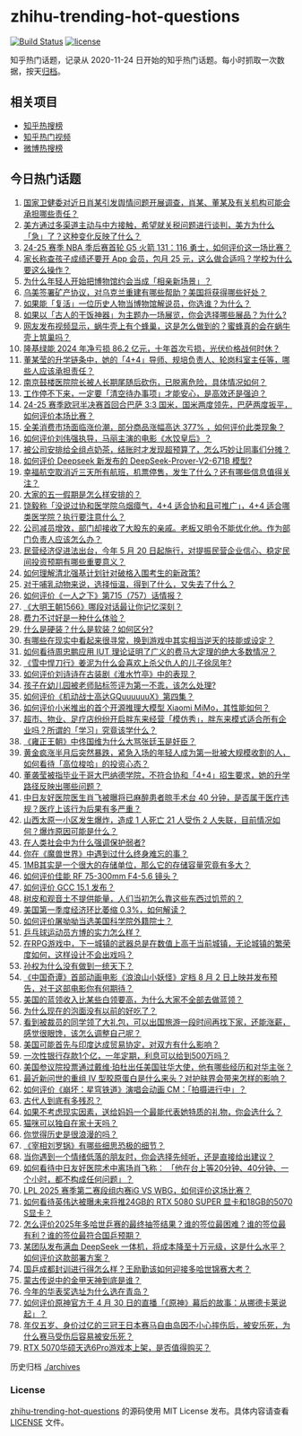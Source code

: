 # zhihu-trending-hot-questions

[![Build Status](https://github.com/justjavac/zhihu-trending-hot-questions/workflows/ci/badge.svg?branch=master)](https://github.com/justjavac/zhihu-trending-hot-questions/actions)
[![license](https://img.shields.io/github/license/justjavac/zhihu-trending-hot-questions)](https://github.com/justjavac/zhihu-trending-hot-questions/blob/master/LICENSE)

知乎热门话题，记录从 2020-11-24
日开始的知乎热门话题。每小时抓取一次数据，按天[归档](./archives)。

## 相关项目

- [知乎热搜榜](https://github.com/justjavac/zhihu-trending-top-search)
- [知乎热门视频](https://github.com/justjavac/zhihu-trending-hot-video)
- [微博热搜榜](https://github.com/justjavac/weibo-trending-hot-search)

## 今日热门话题

<!-- BEGIN -->
<!-- 最后更新时间 Thu May 01 2025 13:15:38 GMT+0800 (China Standard Time) -->

1. [国家卫健委对近日肖某引发舆情问题开展调查，肖某、董某及有关机构可能会承担哪些责任？](https://www.zhihu.com/question/1901192719428182800)
1. [美方通过多渠道主动与中方接触，希望就关税问题进行谈判，美方为什么「急」了？这种变化反映了什么？](https://www.zhihu.com/question/1901080867876615400)
1. [24-25 赛季 NBA 季后赛首轮 G5 火箭 131：116 勇士，如何评价这一场比赛？](https://www.zhihu.com/question/1901190594354739000)
1. [家长称查孩子成绩还要开 App 会员，包月 25 元，这么做合适吗？学校为什么要这么操作？](https://www.zhihu.com/question/1900676899379835400)
1. [为什么年轻人开始把博物馆约会当成「相亲新场景」？](https://www.zhihu.com/question/1898799106719224000)
1. [乌美签署矿产协议，对乌克兰重建有哪些帮助？美国将获得哪些好处？](https://www.zhihu.com/question/1901179371651294000)
1. [如果能「复活」一位历史人物当博物馆解说员，你选谁？为什么？](https://www.zhihu.com/question/1896581011640390700)
1. [如果以「古人的干饭神器」为主题办一场展览，你会选择哪些展品？为什么?](https://www.zhihu.com/question/1895445335381356800)
1. [网友发布视频显示，蜗牛壳上有个蜂巢，这是怎么做到的？蜜蜂真的会在蜗牛壳上筑巢吗？](https://www.zhihu.com/question/1899937912822396200)
1. [隆基绿能 2024 年净亏损 86.2 亿元，十年首次亏损，光伏价格战何时休？](https://www.zhihu.com/question/1900855355782689000)
1. [董某莹的升学链条中，她的「4+4」导师、规培负责人、轮岗科室主任等，哪些人应该承担责任？](https://www.zhihu.com/question/1901175046774416400)
1. [南京鼓楼医院院长被人长期尾随后砍伤，已脱离危险，具体情况如何？](https://www.zhihu.com/question/1901010894688837600)
1. [工作停不下来，一定要「清空待办事项」才能安心，是高效还是强迫？](https://www.zhihu.com/question/1889798870118142200)
1. [24-25 赛季欧冠半决赛首回合巴萨 3:3 国米，国米两度领先，巴萨两度扳平，如何评价本场比赛？](https://www.zhihu.com/question/1901142071236104700)
1. [全美消费市场面临涨价潮，部分商品涨幅高达 377% ，如何评价此类现象？](https://www.zhihu.com/question/1900505698959356700)
1. [如何评价刘伟强执导，马丽主演的电影《水饺皇后》？](https://www.zhihu.com/question/1899923012540654600)
1. [被公司安排给全组点奶茶，结账时才发现超预算了，怎么巧妙让同事们分摊？](https://www.zhihu.com/question/15558462356)
1. [如何评价 Deepseek 新发布的 DeepSeek-Prover-V2-671B 模型?](https://www.zhihu.com/question/1900955534003254000)
1. [幸福航空取消近三天所有航班，机票停售，发生了什么？还有哪些信息值得关注？](https://www.zhihu.com/question/1900131955191838000)
1. [大家的五一假期是怎么样安排的？](https://www.zhihu.com/question/1899013888256771600)
1. [饶毅称「没说过协和医学院乌烟瘴气，4+4 适合协和且可推广」，4+4 适合哪类医学院？执行要注意什么？](https://www.zhihu.com/question/1901220419547128600)
1. [公司减员增效，部门却接收了大股东的亲戚。老板又明令不能优化他。作为部门负责人应该怎么办？](https://www.zhihu.com/question/1893327403553624300)
1. [民营经济促进法出台，今年 5 月 20 日起施行，对提振民营企业信心、稳定民间投资预期有哪些重要意义？](https://www.zhihu.com/question/1900841132847530000)
1. [如何理解清北强基计划针对破格入围考生的新政策?](https://www.zhihu.com/question/1898400826403329000)
1. [对于哺乳动物来说，选择恒温，得到了什么，又失去了什么？](https://www.zhihu.com/question/642321435)
1. [如何评价《一人之下》第715（757）话情报？](https://www.zhihu.com/question/1900931458610201000)
1. [《大明王朝1566》哪段对话最让你记忆深刻？](https://www.zhihu.com/question/657698029)
1. [费力不讨好是一种什么体验？](https://www.zhihu.com/question/31507843)
1. [什么是硬装？什么是软装？如何区分?](https://www.zhihu.com/question/1890434852316235300)
1. [有哪些在现实中看起来很寻常，换到游戏中其实相当逆天的技能或设定？](https://www.zhihu.com/question/1900568525929681200)
1. [如何看待周忠鹏应用 IUT 理论证明了广义的费马大定理的绝大多数情况？](https://www.zhihu.com/question/1900657301918056700)
1. [《雪中悍刀行》姜泥为什么会喜欢上杀父仇人的儿子徐凤年?](https://www.zhihu.com/question/509212732)
1. [如何评价刘诗诗在古装剧《淮水竹亭》中的表现？](https://www.zhihu.com/question/1900348073479209700)
1. [孩子在幼儿园被老师贴标签评为第一不乖，该怎么处理?](https://www.zhihu.com/question/657794685)
1. [如何评价《机动战士高达GQuuuuuuX》第四集？](https://www.zhihu.com/question/1900830543056184300)
1. [如何评价小米推出的首个开源推理大模型 Xiaomi MiMo，其性能如何？](https://www.zhihu.com/question/1900867270374332000)
1. [超市、物业、足疗店纷纷开启胖东来经营「模仿秀」，胖东来模式适合所有企业吗？所谓的「学习」究竟该学什么？](https://www.zhihu.com/question/1900543398072522200)
1. [《雍正王朝》中佟国维为什么大骂张廷玉是奸臣？](https://www.zhihu.com/question/564497758)
1. [黄金疯涨半月后突然暴跌，紧急入场的年轻人成为第一批被大规模收割的人，如何看待「高位梭哈」的投资心态？](https://www.zhihu.com/question/1900574294783820800)
1. [董袭莹被指毕业于哥大巴纳德学院，不符合协和「4+4」招生要求，她的升学路径反映出哪些问题？](https://www.zhihu.com/question/1900905146491299600)
1. [中日友好医院医生肖飞被曝将已麻醉患者晾手术台 40 分钟，是否属于医疗违规？医疗上该行为后果有多严重？](https://www.zhihu.com/question/1900658667176555300)
1. [山西太原一小区发生爆炸，造成 1 人死亡 21 人受伤 2 人失联，目前情况如何？爆炸原因可能是什么？](https://www.zhihu.com/question/1900920733963613200)
1. [在人类社会中为什么强调保护弱者?](https://www.zhihu.com/question/26774858)
1. [你在《魔兽世界》中遇到过什么终身难忘的事？](https://www.zhihu.com/question/34919776)
1. [1MB其实是一个很大的存储单位，那么它的存储容量究竟有多大？](https://www.zhihu.com/question/1898646932458563300)
1. [如何评价佳能 RF 75-300mm F4-5.6 镜头？](https://www.zhihu.com/question/1900836857324999000)
1. [如何评价 GCC 15.1 发布？](https://www.zhihu.com/question/1899460310923974700)
1. [树皮和观音土不提供能量，人们当初怎么靠这些东西过饥荒的？](https://www.zhihu.com/question/1899425269565076000)
1. [美国第一季度经济环比萎缩 0.3%，如何解读？](https://www.zhihu.com/question/1901011957265437700)
1. [如何评价屠呦呦当选美国科学院外籍院士？](https://www.zhihu.com/question/1900830315653621200)
1. [乒乓球运动员方博的实力怎么样？](https://www.zhihu.com/question/579317851)
1. [在RPG游戏中，下一城镇的武器总是在数值上高于当前城镇，无论城镇的繁荣度如何，这样设计不会出戏吗？](https://www.zhihu.com/question/1899499293401908000)
1. [孙权为什么没有做到一统天下？](https://www.zhihu.com/question/661067710)
1. [《中国奇谭》首部动画电影《浪浪山小妖怪》定档 8 月 2 日上映并发布预告，对于这部电影你有何期待？](https://www.zhihu.com/question/1900497094818625500)
1. [美国的蓝领收入比某些白领要高，为什么大家不全部去做蓝领？](https://www.zhihu.com/question/12651469462)
1. [为什么现在的泡面没有以前的好吃了？](https://www.zhihu.com/question/1899239046363984000)
1. [看到被裁员的同学领了大礼包，可以出国旅游一段时间再找下家，还能涨薪，感觉很眼馋，该怎么调整自己呢？](https://www.zhihu.com/question/1899513047774627600)
1. [美国可能首先与印度达成贸易协定，对双方有什么影响？](https://www.zhihu.com/question/1900511300506859000)
1. [一次性银行存款1个亿，一年定期，利息可以给到500万吗？](https://www.zhihu.com/question/624105130)
1. [美国参议院投票通过戴维·珀杜出任美国驻华大使，他有哪些经历和对华主张？](https://www.zhihu.com/question/1900813563024598000)
1. [最近新问世的重组 Ⅳ 型胶原蛋白是什么来头？对护肤界会带来怎样的影响？](https://www.zhihu.com/question/1899112143825146600)
1. [如何评价《崩坏：星穹铁道》演唱会动画 CM：「拍摄进行中」？](https://www.zhihu.com/question/1900625386414539300)
1. [古代人到底有多残忍？](https://www.zhihu.com/question/65105151)
1. [如果不考虑现实因素，送给妈妈一个最能代表她特质的礼物，你会选什么？](https://www.zhihu.com/question/1899914370110195200)
1. [猫咪可以独自在家十天吗？](https://www.zhihu.com/question/442448678)
1. [你觉得历史是很浪漫的吗？](https://www.zhihu.com/question/312938407)
1. [《宰相刘罗锅》有哪些细思恐极的细节？](https://www.zhihu.com/question/38075621)
1. [当你遇到一个情绪低落的朋友时，你会选择先倾听，还是直接给出建议？](https://www.zhihu.com/question/1889949311007192800)
1. [如何看待中日友好医院术中离场肖飞称： 「他在台上等20分钟、40分钟、一个小时，都不构成任何问题」？](https://www.zhihu.com/question/1900492851256759300)
1. [LPL 2025 赛季第二赛段组内赛iG VS WBG，如何评价这场比赛？](https://www.zhihu.com/question/1900986985713231000)
1. [如何看待英伟达被曝未来将推24GB的 RTX 5080 SUPER 显卡和18GB的5070 S显卡？](https://www.zhihu.com/question/1900159956688283000)
1. [怎么评价2025年多哈世乒赛的最终抽签结果？谁的签位最困难？谁的签位最有利？谁的签位最符合国乒预期？](https://www.zhihu.com/question/1900266719743836700)
1. [某团队发布满血 DeepSeek 一体机，将成本降至十万元级，这是什么水平？如何评价这款部署方案？](https://www.zhihu.com/question/1900593090668001000)
1. [国乒成都封训进行得怎么样？王励勤该如何迎接多哈世锦赛大考？](https://www.zhihu.com/question/1900807935984107500)
1. [蒙古传说中的金甲天神到底是谁？](https://www.zhihu.com/question/14284371741)
1. [今年的华表奖选址为什么选在青岛？](https://www.zhihu.com/question/1898980897258202600)
1. [如何评价原神官方于 4 月 30 日的直播「《原神》幕后的故事：从挪德卡莱说起」？](https://www.zhihu.com/question/1900889755295655200)
1. [年仅五岁、身价过亿的三冠王日本赛马自由岛因不小心摔伤后，被安乐死，为什么赛马受伤后容易被安乐死？](https://www.zhihu.com/question/1900239424102597000)
1. [RTX 5070华硕天选6Pro游戏本上架，是否值得购买？](https://www.zhihu.com/question/1900136963245315600)

<!-- END -->

历史归档 [./archives](./archives)

### License

[zhihu-trending-hot-questions](https://github.com/justjavac/zhihu-trending-hot-questions)
的源码使用 MIT License 发布。具体内容请查看 [LICENSE](./LICENSE) 文件。
